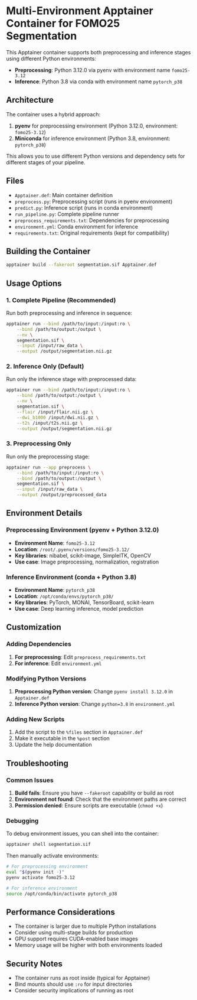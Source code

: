 # Multi-Environment Apptainer Container for FOMO25 Segmentation

This Apptainer container supports both preprocessing and inference stages using different Python environments:

- **Preprocessing**: Python 3.12.0 via pyenv with environment name `fomo25-3.12`
- **Inference**: Python 3.8 via conda with environment name `pytorch_p38`

## Architecture

The container uses a hybrid approach:
1. **pyenv** for preprocessing environment (Python 3.12.0, environment: `fomo25-3.12`)
2. **Miniconda** for inference environment (Python 3.8, environment: `pytorch_p38`)

This allows you to use different Python versions and dependency sets for different stages of your pipeline.

## Files

- `Apptainer.def`: Main container definition
- `preprocess.py`: Preprocessing script (runs in pyenv environment)
- `predict.py`: Inference script (runs in conda environment)
- `run_pipeline.py`: Complete pipeline runner
- `preprocess_requirements.txt`: Dependencies for preprocessing
- `environment.yml`: Conda environment for inference
- `requirements.txt`: Original requirements (kept for compatibility)

## Building the Container

```bash
apptainer build --fakeroot segmentation.sif Apptainer.def
```

## Usage Options

### 1. Complete Pipeline (Recommended)

Run both preprocessing and inference in sequence:

```bash
apptainer run --bind /path/to/input:/input:ro \
    --bind /path/to/output:/output \
    --nv \
    segmentation.sif \
    --input /input/raw_data \
    --output /output/segmentation.nii.gz
```

### 2. Inference Only (Default)

Run only the inference stage with preprocessed data:

```bash
apptainer run --bind /path/to/input:/input:ro \
    --bind /path/to/output:/output \
    --nv \
    segmentation.sif \
    --flair /input/flair.nii.gz \
    --dwi_b1000 /input/dwi.nii.gz \
    --t2s /input/t2s.nii.gz \
    --output /output/segmentation.nii.gz
```

### 3. Preprocessing Only

Run only the preprocessing stage:

```bash
apptainer run --app preprocess \
    --bind /path/to/input:/input:ro \
    --bind /path/to/output:/output \
    segmentation.sif \
    --input /input/raw_data \
    --output /output/preprocessed_data
```

## Environment Details

### Preprocessing Environment (pyenv + Python 3.12.0)
- **Environment Name**: `fomo25-3.12`
- **Location**: `/root/.pyenv/versions/fomo25-3.12/`
- **Key libraries**: nibabel, scikit-image, SimpleITK, OpenCV
- **Use case**: Image preprocessing, normalization, registration

### Inference Environment (conda + Python 3.8)
- **Environment Name**: `pytorch_p38`
- **Location**: `/opt/conda/envs/pytorch_p38/`
- **Key libraries**: PyTorch, MONAI, TensorBoard, scikit-learn
- **Use case**: Deep learning inference, model prediction

## Customization

### Adding Dependencies

1. **For preprocessing**: Edit `preprocess_requirements.txt`
2. **For inference**: Edit `environment.yml`

### Modifying Python Versions

1. **Preprocessing Python version**: Change `pyenv install 3.12.0` in `Apptainer.def`
2. **Inference Python version**: Change `python=3.8` in `environment.yml`

### Adding New Scripts

1. Add the script to the `%files` section in `Apptainer.def`
2. Make it executable in the `%post` section
3. Update the help documentation

## Troubleshooting

### Common Issues

1. **Build fails**: Ensure you have `--fakeroot` capability or build as root
2. **Environment not found**: Check that the environment paths are correct
3. **Permission denied**: Ensure scripts are executable (`chmod +x`)

### Debugging

To debug environment issues, you can shell into the container:

```bash
apptainer shell segmentation.sif
```

Then manually activate environments:
```bash
# For preprocessing environment
eval "$(pyenv init -)"
pyenv activate fomo25-3.12

# For inference environment
source /opt/conda/bin/activate pytorch_p38
```

## Performance Considerations

- The container is larger due to multiple Python installations
- Consider using multi-stage builds for production
- GPU support requires CUDA-enabled base images
- Memory usage will be higher with both environments loaded

## Security Notes

- The container runs as root inside (typical for Apptainer)
- Bind mounts should use `:ro` for input directories
- Consider security implications of running as root 